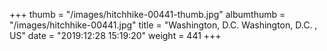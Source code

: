 +++
thumb = "/images/hitchhike-00441-thumb.jpg"
albumthumb = "/images/hitchhike-00441.jpg"
title = "Washington, D.C. Washington, D.C. , US"
date = "2019:12:28 15:19:20"
weight = 441
+++
